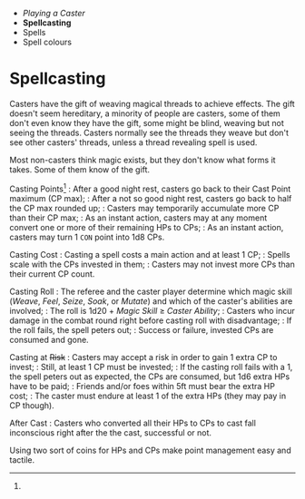 
<!-- .margin.compass -->
* _Playing a Caster_
* **Spellcasting**
* Spells
* Spell colours


# Spellcasting

Casters have the gift of weaving magical threads to achieve effects. The gift doesn't seem hereditary, a minority of people are casters, some of them don't even know they have the gift, some might be blind, weaving but not seeing the threads. Casters normally see the threads they weave but don't see other casters' threads, unless a thread revealing spell is used.

Most non-casters think magic exists, but they don't know what forms it takes. Some of them know of the gift.

Casting Points[^1]
: After a good night rest, casters go back to their Cast Point maximum (CP max);
: After a not so good night rest, casters go back to half the CP max rounded up;
: Casters may temporarily accumulate more CP than their CP max;
: As an instant action, casters may at any moment convert one or more of their remaining HPs to CPs;
: As an instant action, casters may turn 1 `CON` point into 1d8 CPs.

Casting Cost
: Casting a spell costs a main action and at least 1 CP;
: Spells scale with the CPs invested in them;
: Casters may not invest more CPs than their current CP count.

Casting Roll
: The referee and the caster player determine which magic skill (_Weave_, _Feel_, _Seize_, _Soak_, or _Mutate_) and which of the caster's abilities are involved;
: The roll is 1d20 + _Magic Skill_ ≥ _Caster Ability_;
: Casters who incur damage in the combat round right before casting roll with disadvantage;
: If the roll fails, the spell peters out;
: Success or failure, invested CPs are consumed and gone.

Casting at ~~Risk~~
: Casters may accept a risk in order to gain 1 extra CP to invest;
: Still, at least 1 CP must be invested;
: If the casting roll fails with a 1, the spell peters out as expected, the CPs are consumed, but 1d6 extra HPs have to be paid;
: Friends and/or foes within 5ft must bear the extra HP cost;
: The caster must endure at least 1 of the extra HPs (they may pay in CP though).

After Cast
: Casters who converted all their HPs to CPs to cast fall inconscious right after the the cast, successful or not.

[^1]:
  Using two sort of coins for HPs and CPs make point management easy and tactile.

<!--
## known spells

A Weaver is usually granted 1 or 2 spells at level 1. As the Weaver gains experience, the referee considers their trail and hint at new spells. The referee may "loan" spells to the Weaver and eventually take them back. Two spells per level might be a good number for the known spells.
-->

